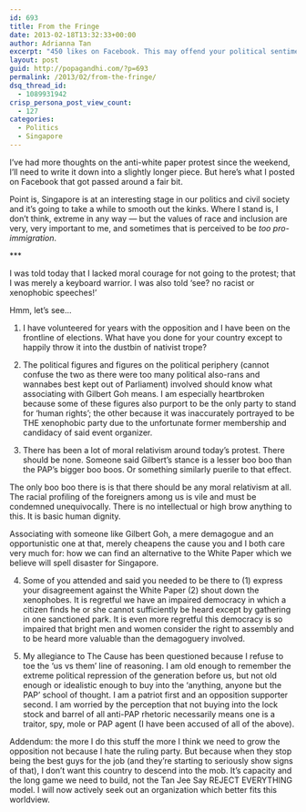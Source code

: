 ```yaml
---
id: 693
title: From the Fringe
date: 2013-02-18T13:32:33+00:00
author: Adrianna Tan
excerpt: "450 likes on Facebook. This may offend your political sentiments, but I'll stand by this."
layout: post
guid: http://popagandhi.com/?p=693
permalink: /2013/02/from-the-fringe/
dsq_thread_id:
  - 1089931942
crisp_persona_post_view_count:
  - 127
categories:
  - Politics
  - Singapore
---
```

I&#8217;ve had more thoughts on the anti-white paper protest since the weekend, I&#8217;ll need to write it down into a slightly longer piece. But here&#8217;s what I posted on Facebook that got passed around a fair bit.

Point is, Singapore is at an interesting stage in our politics and civil society and it&#8217;s going to take a while to smooth out the kinks. Where I stand is, I don&#8217;t think, extreme in any way — but the values of race and inclusion are very, very important to me, and sometimes that is perceived to be _too pro-immigration_. 

\***

I was told today that I lacked moral courage for not going to the protest; that I was merely a keyboard warrior. I was also told &#8216;see? no racist or xenophobic speeches!&#8217;

Hmm, let&#8217;s see&#8230;

1. I have volunteered for years with the opposition and I have been on the frontline of elections. What have you done for your country except to happily throw it into the dustbin of nativist trope?

2. The political figures and figures on the political periphery (cannot confuse the two as there were too many political also-rans and wannabes best kept out of Parliament) involved should know what associating with Gilbert Goh means. I am especially heartbroken because some of these figures also purport to be the only party to stand for &#8216;human rights&#8217;; the other because it was inaccurately portrayed to be THE xenophobic party due to the unfortunate former membership and candidacy of said event organizer. 

3. There has been a lot of moral relativism around today&#8217;s protest. There should be none. Someone said Gilbert&#8217;s stance is a lesser boo boo than the PAP&#8217;s bigger boo boos. Or something similarly puerile to that effect. 

The only boo boo there is is that there should be any moral relativism at all. The racial profiling of the foreigners among us is vile and must be condemned unequivocally. There is no intellectual or high brow anything to this. It is basic human dignity. 

Associating with someone like Gilbert Goh, a mere demagogue and an opportunistic one at that, merely cheapens the cause you and I both care very much for: how we can find an alternative to the White Paper which we believe will spell disaster for Singapore. 

4. Some of you attended and said you needed to be there to (1) express your disagreement against the White Paper (2) shout down the xenophobes. It is regretful we have an impaired democracy in which a citizen finds he or she cannot sufficiently be heard except by gathering in one sanctioned park. It is even more regretful this democracy is so impaired that bright men and women consider the right to assembly and to be heard more valuable than the demagoguery involved. 

5. My allegiance to The Cause has been questioned because I refuse to toe the &#8216;us vs them&#8217; line of reasoning. I am old enough to remember the extreme political repression of the generation before us, but not old enough or idealistic enough to buy into the &#8216;anything, anyone but the PAP&#8217; school of thought. I am a patriot first and an opposition supporter second. I am worried by the perception that not buying into the lock stock and barrel of all anti-PAP rhetoric necessarily means one is a traitor, spy, mole or PAP agent (I have been accused of all of the above). 

Addendum: the more I do this stuff the more I think we need to grow the opposition not because I hate the ruling party. But because when they stop being the best guys for the job (and they&#8217;re starting to seriously show signs of that), I don&#8217;t want this country to descend into the mob. It&#8217;s capacity and the long game we need to build, not the Tan Jee Say REJECT EVERYTHING model. I will now actively seek out an organization which better fits this worldview.